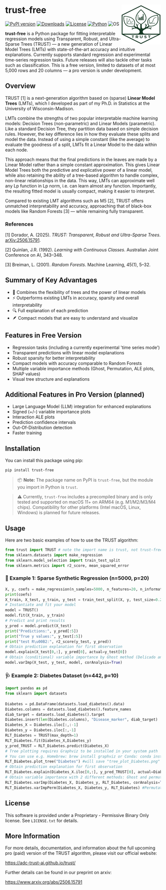 # trust-free <a href="https://adc-trust-ai.github.io/trust"><img src="assets/TRUST_logo_500x500.png" align="right" height="128" alt="TRUST logo"/></a>

[![PyPI version](https://img.shields.io/pypi/v/trust-free.svg)](https://pypi.org/project/trust-free/)
[![Downloads](https://static.pepy.tech/badge/trust-free)](https://pepy.tech/project/trust-free)
[![License](https://img.shields.io/badge/license-Proprietary-lightgrey.svg)](LICENSE.txt)
[![Python](https://img.shields.io/pypi/pyversions/trust-free.svg)](https://pypi.org/project/trust-free/)
![OS](https://img.shields.io/badge/OS-macOS%20ARM64-blue)


**trust-free** is a Python package for fitting interpretable regression models using Transparent, Robust, and Ultra-Sparse Trees (TRUST) — a new generation of Linear Model Trees (LMTs) with state-of-the-art accuracy and intuitive explanations. Currently supports standard regression and experimental time-series regression tasks. Future releases will also tackle other tasks such as classification. This is a free version, limited to datasets of at most 5,000 rows and 20 columns — a pro version is under development. 

## Overview
TRUST [1] is a next-generation algorithm based on (sparse) **Linear Model Trees** (LMTs), which I developed as part of my Ph.D. in Statistics at the University of Wisconsin-Madison.

LMTs combine the strengths of two popular interpretable machine learning models: Decision Trees (non-parametric) and Linear Models (parametric). Like a standard Decision Tree, they partition data based on simple decision rules. However, the key difference lies in how they evaluate these splits and model the data. Instead of using a simple constant (like the average) to evaluate the goodness of a split, LMTs fit a Linear Model to the data within each node.

This approach means that the final predictions in the leaves are made by a Linear Model rather than a simple constant approximation. This gives Linear Model Trees both the predictive and explicative power of a linear model, while also retaining the ability of a tree-based algorithm to handle complex, non-linear relationships in the data. This way, LMTs can approximate well any Lp function in Lp norm, i.e. can learn almost any function. Importantly, the resulting fitted model is usually compact, making it easier to interpret.

Compared to existing LMT algorithms such as M5 [2], TRUST offers unmatched interpretability and accuracy, approaching that of black-box models like Random Forests [3] — while remaining fully transparent.

### References

[1] Dorador, A. (2025). *TRUST: Transparent, Robust and Ultra-Sparse Trees*. [arXiv:2506.15791](https://arxiv.org/abs/2506.15791).

[2] Quinlan, J.R. (1992). *Learning with Continuous Classes*. Australian Joint Conference on AI, 343–348.  

[3] Breiman, L. (2001). *Random Forests*. Machine Learning, 45(1), 5–32.


## Summary of Key Advantages

- 🧠 Combines the flexibility of trees and the power of linear models
- ⚡ Outperforms existing LMTs in accuracy, sparsity and overall interpretability
- 🔍 Full explanation of each prediction
- 🪶 Compact models that are easy to understand and visualize

## Features in Free Version

- Regression tasks (including a currently experimental 'time series mode')
- Transparent predictions with linear model explanations
- Robust sparsity for better interpretability
- Compact models with accuracy comparable to Random Forests
- Multiple variable importance methods (Ghost, Permutation, ALE plots, SHAP values)
- Visual tree structure and explanations

## Additional Features in Pro Version (planned)

- Large Language Model (LLM) integration for enhanced explanations
- Signed (+/-) variable importance plots
- Interaction ALE plots
- Prediction confidence intervals
- Out-Of-Distribution detection
- Faster training


## Installation

You can install this package using pip:

```bash
pip install trust-free
```
> 📦 **Note:** The package name on PyPI is `trust-free`, but the module you import in Python is `trust`.

> ⚠️ Currently, `trust-free` includes a precompiled binary and is only tested and supported on macOS 11+ on ARM64 (e.g. M1/M2/M3/M4 chips). Compatibility for other platforms (Intel macOS, Linux, Windows) is planned for future releases.

## Usage

Here are two basic examples of how to use the TRUST algorithm:

```python
from trust import TRUST # note the import name is trust, not trust-free
from sklearn.datasets import make_regression
from sklearn.model_selection import train_test_split
from sklearn.metrics import r2_score, mean_squared_error
```

### 🧪 Example 1: Sparse Synthetic Regression (n=5000, p=20)
```python
X, y, coefs = make_regression(n_samples=5000, n_features=20, n_informative=10, coef=True, noise=0.1, random_state=123)
print(coefs)
X_train, X_test, y_train, y_test = train_test_split(X, y, test_size=0.2, random_state=123)
# Instantiate and fit your model
model = TRUST()
model.fit(X_train, y_train)
# Predict and print results
y_pred = model.predict(X_test)
print("Predictions:", y_pred[:5])
print("True y values:", y_test[:5])
print("test R\u00B2:", r2_score(y_test, y_pred))
# Obtain prediction explanation for first observation
model.explain(X_test[0,:], y_pred[0], actual=y_test[0]) 
# Obtain (conditional) variable importance by Ghost method (Delicado and Pena, 2023)
model.varImp(X_test, y_test, model, corAnalysis=True)
```

### 🩺 Example 2: Diabetes Dataset (n=442, p=10)
```python
import pandas as pd
from sklearn import datasets

Diabetes = pd.DataFrame(datasets.load_diabetes().data)
Diabetes.columns = datasets.load_diabetes().feature_names
diab_target = datasets.load_diabetes().target
Diabetes.insert(len(Diabetes.columns), "Disease_marker", diab_target)
Diabetes_X = Diabetes.iloc[:,:-1]
Diabetes_y = Diabetes.iloc[:,-1]
RLT_Diabetes = TRUST(max_depth=1)
RLT_Diabetes.fit(Diabetes_X,Diabetes_y)
y_pred_TRUST = RLT_Diabetes.predict(Diabetes_X)
# Tree plotting requires Graphviz to be installed in your system path
# You can use e.g. Homebrew: brew install graphviz or Conda: conda install -c conda-forge graphviz
RLT_Diabetes.plot_tree("Diabetes") #will save "tree_plot_Diabetes.png" in your working directory
# Obtain prediction explanation for first observation
RLT_Diabetes.explain(Diabetes_X.iloc[0,:], y_pred_TRUST[0], actual=Diabetes_y.to_list()[0])
# Obtain variable importance with 2 different methods: Ghost and permutation
RLT_Diabetes.varImp(Diabetes_X, Diabetes_y, RLT_Diabetes, corAnalysis=True) #Ghost method
RLT_Diabetes.varImpPerm(Diabetes_X, Diabetes_y, RLT_Diabetes) #Permutation method
```

## License

This software is provided under a Proprietary - Permissive Binary Only license. See `LICENSE.txt` for details.

## More Information

For more details, documentation, and information about the full upcoming pro (paid) version of the TRUST algorithm, please visit our official website:

https://adc-trust-ai.github.io/trust/

Further details can be found in our preprint on arxiv:

https://www.arxiv.org/abs/2506.15791
